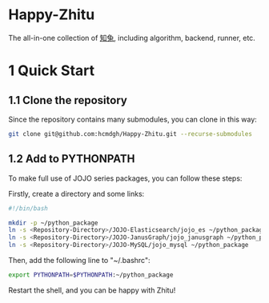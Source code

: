 # Happy-Zhitu 

The all-in-one collection of [知兔](https://zhitulist.com/), including algorithm, backend, runner, etc.

# 1 Quick Start

## 1.1 Clone the repository 

Since the repository contains many submodules, you can clone in this way:

```bash
git clone git@github.com:hcmdgh/Happy-Zhitu.git --recurse-submodules
```

## 1.2 Add to PYTHONPATH 

To make full use of JOJO series packages, you can follow these steps:

Firstly, create a directory and some links: 

```bash
#!/bin/bash

mkdir -p ~/python_package 
ln -s <Repository-Directory>/JOJO-Elasticsearch/jojo_es ~/python_package 
ln -s <Repository-Directory>/JOJO-JanusGraph/jojo_janusgraph ~/python_package 
ln -s <Repository-Directory>/JOJO-MySQL/jojo_mysql ~/python_package 
```

Then, add the following line to "~/.bashrc": 

```bash
export PYTHONPATH=$PYTHONPATH:~/python_package
```

Restart the shell, and you can be happy with Zhitu! 
